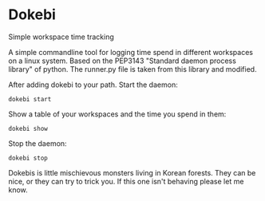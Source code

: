 # Dokebi
Simple workspace time tracking

A simple commandline tool for logging time spend in different workspaces on a linux system. Based on the PEP3143 "Standard daemon process library" of python. The runner.py file is taken from this library and modified.

After adding dokebi to your path.
Start the daemon:
```
dokebi start
```
Show a table of your workspaces and the time you spend in them:
```
dokebi show
```
Stop the daemon:
```
dokebi stop
```

Dokebis is little mischievous monsters living in Korean forests. They can be nice, or they can try to trick you. If this one isn't behaving please let me know.
